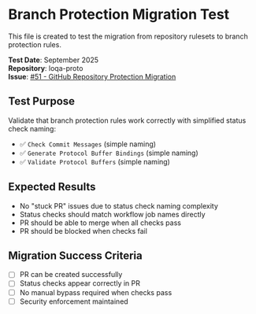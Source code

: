 # Branch Protection Migration Test

This file is created to test the migration from repository rulesets to branch protection rules.

**Test Date**: September 2025  
**Repository**: loqa-proto  
**Issue**: [#51 - GitHub Repository Protection Migration](https://github.com/loqalabs/loqa/issues/51)

## Test Purpose

Validate that branch protection rules work correctly with simplified status check naming:
- ✅ `Check Commit Messages` (simple naming)
- ✅ `Generate Protocol Buffer Bindings` (simple naming)  
- ✅ `Validate Protocol Buffers` (simple naming)

## Expected Results

- No "stuck PR" issues due to status check naming complexity
- Status checks should match workflow job names directly
- PR should be able to merge when all checks pass
- PR should be blocked when checks fail

## Migration Success Criteria

- [ ] PR can be created successfully
- [ ] Status checks appear correctly in PR
- [ ] No manual bypass required when checks pass
- [ ] Security enforcement maintained